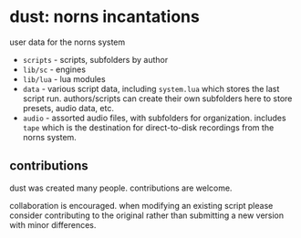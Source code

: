 # dust: norns incantations

user data for the norns system

- `scripts` - scripts, subfolders by author
- `lib/sc` - engines
- `lib/lua` - lua modules
- `data` - various script data, including `system.lua` which stores the last script run. authors/scripts can create their own subfolders here to store presets, audio data, etc.
- `audio` - assorted audio files, with subfolders for organization. includes `tape` which is the destination for direct-to-disk recordings from the norns system.

## contributions

dust was created many people. contributions are welcome.

collaboration is encouraged. when modifying an existing script please consider contributing to the original rather than submitting a new version with minor differences.
